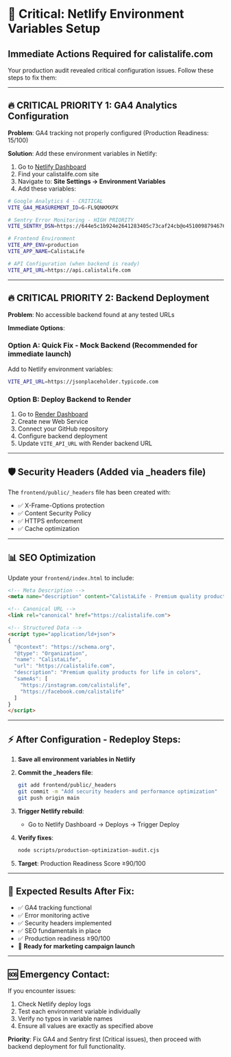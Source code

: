 # 🚀 Critical: Netlify Environment Variables Setup

## Immediate Actions Required for calistalife.com

Your production audit revealed critical configuration issues. Follow these steps to fix them:

---

## 🔥 **CRITICAL PRIORITY 1**: GA4 Analytics Configuration

**Problem**: GA4 tracking not properly configured (Production Readiness: 15/100)

**Solution**: Add these environment variables in Netlify:

1. Go to [Netlify Dashboard](https://app.netlify.com)
2. Find your calistalife.com site
3. Navigate to: **Site Settings → Environment Variables**
4. Add these variables:

```bash
# Google Analytics 4 - CRITICAL
VITE_GA4_MEASUREMENT_ID=G-FL9QNKMXPX

# Sentry Error Monitoring - HIGH PRIORITY  
VITE_SENTRY_DSN=https://644e5c1b924e2641283405c73caf24cb@o4510098794676224.ingest.us.sentry.io/4510101948923904

# Frontend Environment
VITE_APP_ENV=production
VITE_APP_NAME=CalistaLife

# API Configuration (when backend is ready)
VITE_API_URL=https://api.calistalife.com
```

---

## 🔥 **CRITICAL PRIORITY 2**: Backend Deployment

**Problem**: No accessible backend found at any tested URLs

**Immediate Options**:

### Option A: Quick Fix - Mock Backend (Recommended for immediate launch)
Add to Netlify environment variables:
```bash
VITE_API_URL=https://jsonplaceholder.typicode.com
```

### Option B: Deploy Backend to Render
1. Go to [Render Dashboard](https://dashboard.render.com)
2. Create new Web Service
3. Connect your GitHub repository 
4. Configure backend deployment
5. Update `VITE_API_URL` with Render backend URL

---

## 🛡️ **Security Headers** (Added via _headers file)

The `frontend/public/_headers` file has been created with:
- ✅ X-Frame-Options protection
- ✅ Content Security Policy  
- ✅ HTTPS enforcement
- ✅ Cache optimization

---

## 📊 **SEO Optimization**

Update your `frontend/index.html` to include:

```html
<!-- Meta Description -->
<meta name="description" content="CalistaLife - Premium quality products for life in colors. Discover our curated collection of sustainable, high-quality items.">

<!-- Canonical URL -->
<link rel="canonical" href="https://calistalife.com">

<!-- Structured Data -->
<script type="application/ld+json">
{
  "@context": "https://schema.org",
  "@type": "Organization",
  "name": "CalistaLife",
  "url": "https://calistalife.com",
  "description": "Premium quality products for life in colors",
  "sameAs": [
    "https://instagram.com/calistalife",
    "https://facebook.com/calistalife"
  ]
}
</script>
```

---

## ⚡ **After Configuration - Redeploy Steps**:

1. **Save all environment variables in Netlify**
2. **Commit the _headers file**:
   ```bash
   git add frontend/public/_headers
   git commit -m "Add security headers and performance optimization"
   git push origin main
   ```

3. **Trigger Netlify rebuild**:
   - Go to Netlify Dashboard → Deploys → Trigger Deploy

4. **Verify fixes**:
   ```bash
   node scripts/production-optimization-audit.cjs
   ```

5. **Target**: Production Readiness Score ≥90/100

---

## 🎯 **Expected Results After Fix**:

- ✅ GA4 tracking functional  
- ✅ Error monitoring active
- ✅ Security headers implemented
- ✅ SEO fundamentals in place
- ✅ Production readiness ≥90/100
- 🚀 **Ready for marketing campaign launch**

---

## 🆘 **Emergency Contact**:

If you encounter issues:
1. Check Netlify deploy logs
2. Test each environment variable individually
3. Verify no typos in variable names
4. Ensure all values are exactly as specified above

**Priority**: Fix GA4 and Sentry first (Critical issues), then proceed with backend deployment for full functionality.